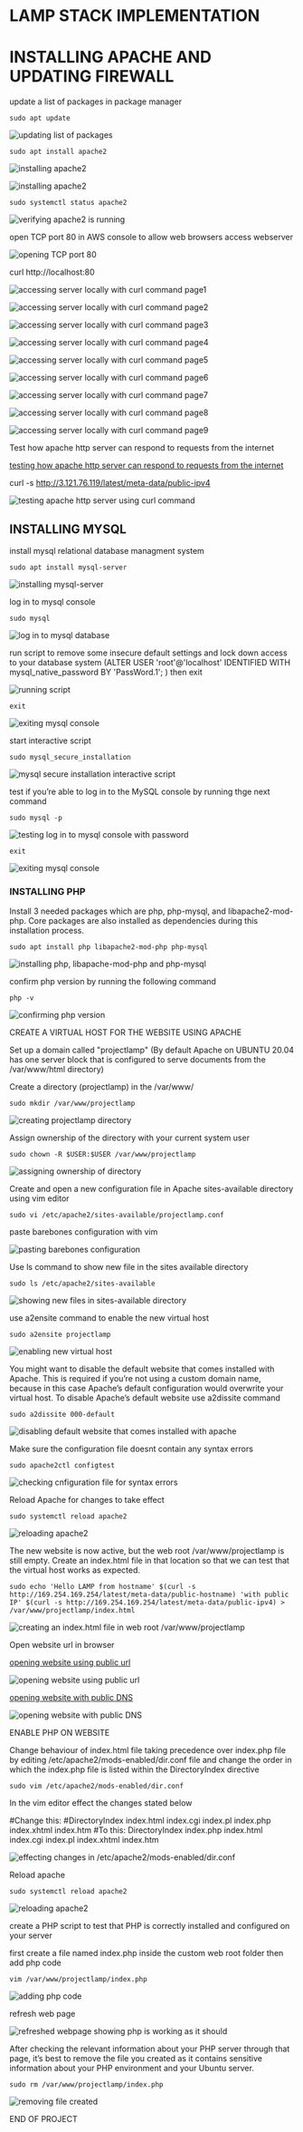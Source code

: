 # LAMP STACK IMPLEMENTATION

# INSTALLING APACHE AND UPDATING FIREWALL

update a list of packages in package manager

`sudo apt update`

![updating list of packages](./images/installing_apache_updating_firewall/updating_packages.png)

`sudo apt install apache2`

![installing apache2](./images/installing_apache_updating_firewall/installing_apache2_page1.png)

![installing apache2](./images/installing_apache_updating_firewall/installing_apache2_page2.png)

`sudo systemctl status apache2`

![verifying apache2 is running](./images/installing_apache_updating_firewall/verifying_apache2_running.png)

open TCP port 80 in AWS console to allow web browsers access webserver

![opening TCP port 80](./images/installing_apache_updating_firewall/opening_TCP_port80.png)

curl http://localhost:80

![accessing server locally with curl command page1](./images/installing_apache_updating_firewall/accessing_server_in_ubuntu_shell_page1.png)

![accessing server locally with curl command page2](./images/installing_apache_updating_firewall/accessing_server_in_ubuntu_shell_page2.png)

![accessing server locally with curl command page3](./images/installing_apache_updating_firewall/accessing_server_in_ubuntu_shell_page3.png)

![accessing server locally with curl command page4](./images/installing_apache_updating_firewall/accessing_server_in_ubuntu_shell_page4.png)

![accessing server locally with curl command page5](./images/installing_apache_updating_firewall/accessing_server_in_ubuntu_shell_page5.png)

![accessing server locally with curl command page6](./images/installing_apache_updating_firewall/accessing_server_in_ubuntu_shell_page6.png)

![accessing server locally with curl command page7](./images/installing_apache_updating_firewall/accessing_server_in_ubuntu_shell_page7.png)

![accessing server locally with curl command page8](./images/installing_apache_updating_firewall/accessing_server_in_ubuntu_shell_page8.png)

![accessing server locally with curl command page9](./images/installing_apache_updating_firewall/accessing_server_in_ubuntu_shell_page9.png)

Test how apache http server can respond to requests from the internet

[testing how apache http server can respond to requests from the internet](http://3.121.76.119:80)

 curl -s http://3.121.76.119/latest/meta-data/public-ipv4

 ![testing apache http server using curl command](./images/installing_apache_updating_firewall/testing_apache_http_server.png)

## INSTALLING MYSQL

install mysql relational database managment system

`sudo apt install mysql-server`

![installing mysql-server](./images/installing_mysql_DBMS/installing_mysql-server.png)

log in to mysql console

`sudo mysql`

![log in to mysql database](./images/installing_mysql_DBMS/login_to_mysql_console.png)

 run script to remove some insecure default settings and lock down access to your database system (ALTER USER 'root'@'localhost' IDENTIFIED WITH mysql_native_password BY 'PassWord.1';
) then exit

![running script](./images/installing_mysql_DBMS/running_script.png)

`exit`

![exiting mysql console](./images/installing_mysql_DBMS/exiting_mysql_console.png)

start interactive script

`sudo mysql_secure_installation`

![mysql secure installation interactive script](./images/installing_mysql_DBMS/mysql_secure_installation_interactive%20_script.png)

test if you’re able to log in to the MySQL console by running thge next command

`sudo mysql -p`

![testing log in to mysql console with password](./images/installing_mysql_DBMS/test_login_to_mysql_console.png)

`exit`

![exiting mysql console](./images/installing_mysql_DBMS/exiting_mysql_console2.png)

### INSTALLING PHP

Install 3 needed packages which are php, php-mysql, and libapache2-mod-php. Core packages are also installed as dependencies during this installation process.

`sudo apt install php libapache2-mod-php php-mysql`

![installing php, libapache-mod-php and php-mysql](./images/installing_php/installing_php_and_other_packages.png)

confirm php version by running the following command

`php -v`

![confirming php version](./images/installing_php/confirming_php_version.png)

CREATE A VIRTUAL HOST FOR THE WEBSITE USING APACHE

Set up a domain called "projectlamp" (By default Apache on UBUNTU 20.04 has one server block that is configured to serve documents from the /var/www/html directory)

Create a directory (projectlamp) in the /var/www/

`sudo mkdir /var/www/projectlamp`

![creating projectlamp directory](./images/creating_a_virtual_host_for_website_using_apache/creating_projectlamp_directory.png)

Assign ownership of the directory with your current system user

`sudo chown -R $USER:$USER /var/www/projectlamp`

![assigning ownership of directory](./images/creating_a_virtual_host_for_website_using_apache/changing_ownership_of_directory.png)

Create and open a new configuration file in Apache sites-available directory using vim editor

`sudo vi /etc/apache2/sites-available/projectlamp.conf`

paste barebones configuration with vim

![pasting barebones configuration](./images/creating_a_virtual_host_for_website_using_apache/pasting_barebones_config_in_vim.png)

Use ls command to show new file in the sites available directory

`sudo ls /etc/apache2/sites-available`

![showing new files in sites-available directory](./images/creating_a_virtual_host_for_website_using_apache/showing_new_files_in_sites-available_directory.png)

use a2ensite command to enable the new virtual host

`sudo a2ensite projectlamp`

![enabling new virtual host](./images/creating_a_virtual_host_for_website_using_apache/enabling_new_virtual_host.png)

You might want to disable the default website that comes installed with Apache. This is required if you’re not using a custom domain name, because in this case Apache’s default configuration would overwrite your virtual host. To disable Apache’s default website use a2dissite command

`sudo a2dissite 000-default`

![disabling default website that comes installed with apache](./images/creating_a_virtual_host_for_website_using_apache/disabling_default_website.png)

Make sure the configuration file doesnt contain any syntax errors

`sudo apache2ctl configtest`

![checking cnfiguration file for syntax errors](./images/creating_a_virtual_host_for_website_using_apache/checking_config_file_for_syntax_errors.png)

Reload Apache for changes to take effect

`sudo systemctl reload apache2`

![reloading apache2](./images/creating_a_virtual_host_for_website_using_apache/reloading_apache2.png)

The new website is now active, but the web root /var/www/projectlamp is still empty. Create an index.html file in that location so that we can test that the virtual host works as expected.

`sudo echo 'Hello LAMP from hostname' $(curl -s http://169.254.169.254/latest/meta-data/public-hostname) 'with public IP' $(curl -s http://169.254.169.254/latest/meta-data/public-ipv4) > /var/www/projectlamp/index.html`

![creating an index.html file in web root /var/www/projectlamp](./images/creating_a_virtual_host_for_website_using_apache/creating_index.html_file.png)

Open website url in browser

[opening website using public url](http://3.121.76.119/)

![opening website using public url](./images/creating_a_virtual_host_for_website_using_apache/website_url_page.png)

[opening website with public DNS](http://ec2-3-121-76-119.eu-central-1.compute.amazonaws.com/)

![opening website with public DNS](./images/creating_a_virtual_host_for_website_using_apache/opening_website_with_public_DNS.png)

ENABLE PHP ON WEBSITE

Change behaviour of index.html file taking precedence over index.php file by editing /etc/apache2/mods-enabled/dir.conf file and change the order in which the index.php file is listed within the DirectoryIndex directive

`sudo vim /etc/apache2/mods-enabled/dir.conf`

In the vim editor effect the changes stated below

<IfModule mod_dir.c>
        #Change this:
        #DirectoryIndex index.html index.cgi index.pl index.php index.xhtml index.htm
        #To this:
        DirectoryIndex index.php index.html index.cgi index.pl index.xhtml index.htm
</IfModule>

![effecting changes in /etc/apache2/mods-enabled/dir.conf](./images/enabling_php_on_website/effecting_changes_with_vim.png)

Reload apache

`sudo systemctl reload apache2`

![reloading apache2](./images/enabling_php_on_website/reloading_apache2.png)

 create a PHP script to test that PHP is correctly installed and configured on your server

 first create a file named index.php inside the custom web root folder then add php code
 
 `vim /var/www/projectlamp/index.php`

![adding php code](./images/enabling_php_on_website/adding_php_code.png)

refresh web page

![refreshed webpage showing php is working as it should](./images/enabling_php_on_website/refreshed_webpage.png)

After checking the relevant information about your PHP server through that page, it’s best to remove the file you created as it contains sensitive information about your PHP environment and your Ubuntu server. 

`sudo rm /var/www/projectlamp/index.php`

![removing file created](./images/enabling_php_on_website/removing_file_created.png)

END OF PROJECT

